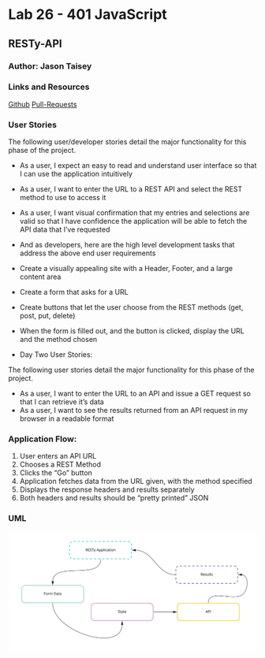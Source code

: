 # Lab 26 - 401 JavaScript

## RESTy-API

### Author: Jason Taisey

### Links and Resources

[Github](https://github.com/JTaisey389/RESTy-API)
[Pull-Requests](https://github.com/JTaisey389/RESTy-API/pulls?q=is%3Apr+is%3Aclosed)

### User Stories

The following user/developer stories detail the major functionality for this phase of the project.

- As a user, I expect an easy to read and understand user interface so that I can use the application intuitively
- As a user, I want to enter the URL to a REST API and select the REST method to use to access it
- As a user, I want visual confirmation that my entries and selections are valid so that I have confidence the application will be able to fetch the API data that I’ve requested
- And as developers, here are the high level development tasks that address the above end user requirements

- Create a visually appealing site with a Header, Footer, and a large content area
- Create a form that asks for a URL
- Create buttons that let the user choose from the REST methods (get, post, put, delete)
- When the form is filled out, and the button is clicked, display the URL and the method chosen

- Day Two User Stories:

The following user stories detail the major functionality for this phase of the project.

- As a user, I want to enter the URL to an API and issue a GET request so that I can retrieve it’s data
- As a user, I want to see the results returned from an API request in my browser in a readable format

### Application Flow:

1. User enters an API URL
2. Chooses a REST Method
2. Clicks the “Go” button
3. Application fetches data from the URL given, with the method specified
4. Displays the response headers and results separately
5. Both headers and results should be “pretty printed” JSON


### UML

![UML](Assets/Resty_API.jpg)